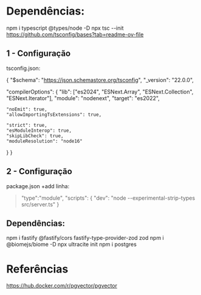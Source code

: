 # Dependências: 

npm i typescript @types/node -D
npx tsc --init
https://github.com/tsconfig/bases?tab=readme-ov-file


## 1 - Configuração

tsconfig.json:

{
  "$schema": "https://json.schemastore.org/tsconfig",
  "_version": "22.0.0",

  "compilerOptions": {
    "lib": ["es2024", "ESNext.Array", "ESNext.Collection", "ESNext.Iterator"],
    "module": "nodenext",
    "target": "es2022",

    "noEmit": true,
    "allowImportingTsExtensions": true,

    "strict": true,
    "esModuleInterop": true,
    "skipLibCheck": true,
    "moduleResolution": "node16"
  }
}

## 2 - Configuração

package.json
+add linha: 

>"type":"module",
> "scripts": {
>    "dev": "node --experimental-strip-types src/server.ts"
>  }


## Dependências:

npm i fastify @fastify/cors fastify-type-provider-zod zod
npm i @biomejs/biome -D
npx ultracite init
npm i postgres

# Referências
https://hub.docker.com/r/pgvector/pgvector

